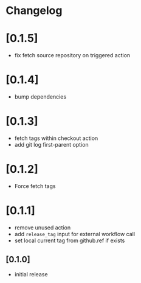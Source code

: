 # Changelog

# [0.1.5]
- fix fetch source repository on triggered action

# [0.1.4]
- bump dependencies

# [0.1.3]
- fetch tags within checkout action
- add git log first-parent option

# [0.1.2]
- Force fetch tags

# [0.1.1]
- remove unused action
- add `release_tag` input for external workflow call
- set local current tag from github.ref if exists

## [0.1.0]
- initial release
